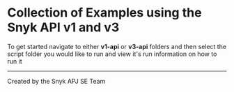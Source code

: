 # Collection of Examples using the Snyk API v1 and v3

To get started navigate to either **v1-api** or **v3-api** folders and then select the script folder you would like to run and view it's run information on how to run it

<hr />
Created by the Snyk APJ SE Team